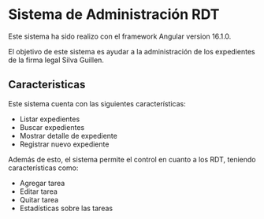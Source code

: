 # Sistema de Administración RDT

Este sistema ha sido realizo con el framework Angular version 16.1.0.

El objetivo de este sistema es ayudar a la administración de los expedientes de la firma legal Silva Guillen.

## Caracteristicas

Este sistema cuenta con las siguientes características:

- Listar expedientes 
- Buscar expedientes
- Mostrar detalle de expediente
- Registrar nuevo expediente

Además de esto, el sistema permite el control en cuanto a los RDT, teniendo características como:

- Agregar tarea
- Editar tarea
- Quitar tarea
- Estadísticas sobre las tareas

